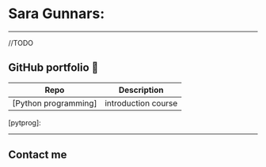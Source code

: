 

# Sara Gunnars:



---

//TODO
## GitHub portfolio :briefcase:

| Repo                           | Description                        |
| ------------------------------ | ---------------------------------- |
| [Python programming]           | introduction course                |


<!-- | [Programmering 1][prog1]           | first programming course (gymnasiet)   | -->


[pytprog]: 

---



## Contact me 

